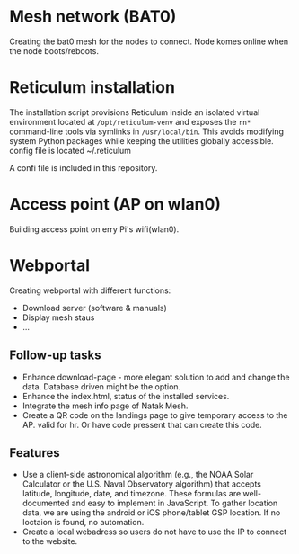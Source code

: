 # Mesh network (BAT0)
Creating the bat0 mesh for the nodes to connect.
Node komes online when the node boots/reboots.

# Reticulum installation
The installation script provisions Reticulum inside an isolated virtual environment located at `/opt/reticulum-venv` and exposes the `rn*` command-line tools via symlinks in `/usr/local/bin`. This avoids modifying system Python packages while keeping the utilities globally accessible.
config file is located ~/.reticulum

A confi file is included in this repository.

# Access point (AP on wlan0)
Building access point on erry Pi's wifi(wlan0).

# Webportal
Creating webportal with different functions:
  - Download server (software & manuals)
  - Display mesh staus
  - ...


## Follow-up tasks

* Enhance download-page - more elegant solution to add and change the data. Database driven might be the option.
* Enhance the index.html, status of the installed services.
* Integrate the mesh info page of Natak Mesh.
* Create a QR code on the landings page to give temporary access to the AP. valid for hr. Or have code pressent that can create this code.

## Features
* Use a client-side astronomical algorithm (e.g., the NOAA Solar Calculator or the U.S. Naval Observatory algorithm) that accepts latitude, longitude, date, and timezone. These formulas are well-documented and easy to implement in JavaScript. To gather location data, we are using the android or iOS phone/tablet GSP location. If no loctaion is found, no automation.
* Create a local webadress so users do not have to use the IP to connect to the website.
